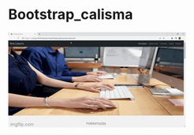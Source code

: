 # Bootstrap_calisma
<img class="align-center" src="https://github.com/Ertanatbas/Bootstrap_calisma/blob/main/6oi90r.gif"></img>
